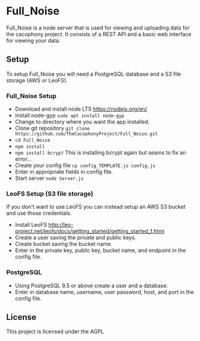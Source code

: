 # Full_Noise

Full_Noise is a node server that is used for viewing and uploading data for the cacophony project. It consists of a REST API and a basic web interface for viewing your data.

## Setup  
To setup Full_Noise you will need a PostgreSQL database and a S3 file storage (AWS or LeoFS).
### Full_Noise Setup
* Download and install node LTS https://nodejs.org/en/
* Install node-gyp `sudo apt install node-gyp`
* Change to directory where you want the app installed.
* Clone git repository `git clone https://github.com/TheCacophonyProject/Full_Noise.git`
* `cd Full_Noise`
* `npm install`
* `npm install bcrypt` This is installing bcrypt again but seams to fix an error...
* Create your config file `cp config_TEMPLATE.js config.js`
* Enter in appropriate fields in config file.
* Start server `node Server.js`

### LeoFS Setup (S3 file storage)
If you don't want to use LeoFS you can instead setup an AWS S3 bucket and use those credentials.
* Install LeoFS http://leo-project.net/leofs/docs/getting_started/getting_started_1.html
* Create a user saving the private and public keys.
* Create bucket saving the bucket name.
* Enter in the private key, public key, bucket name, and endpoint in the config file.

### PostgreSQL
* Using PostgreSQL 9.5 or above create a user and a database.
* Enter in database name, username, user password, host, and port in the config file. 

## License
This project is licensed under the AGPL

